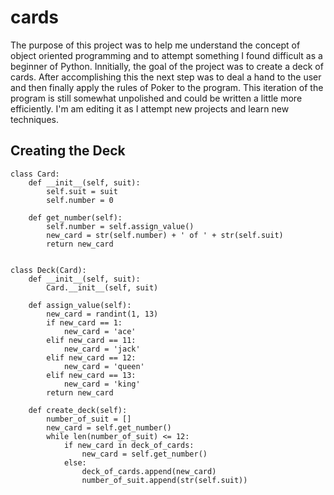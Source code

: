 # cards
The purpose of this project was to help me understand the concept of object oriented programming and to attempt something I found difficult as a beginner of Python.  Innitially, the goal of the project was to create a deck of cards.  After accomplishing this the next step was to deal a hand to the user and then finally apply the rules of Poker to the program.  This iteration of the program is still somewhat unpolished and could be written a little more efficiently.  I'm am editing it as I attempt new projects and learn new techniques. 
## Creating the Deck
```
class Card:
    def __init__(self, suit):
        self.suit = suit
        self.number = 0

    def get_number(self):
        self.number = self.assign_value()
        new_card = str(self.number) + ' of ' + str(self.suit)
        return new_card


class Deck(Card):
    def __init__(self, suit):
        Card.__init__(self, suit)

    def assign_value(self):
        new_card = randint(1, 13)
        if new_card == 1:
            new_card = 'ace'
        elif new_card == 11:
            new_card = 'jack'
        elif new_card == 12:
            new_card = 'queen'
        elif new_card == 13:
            new_card = 'king'
        return new_card

    def create_deck(self):
        number_of_suit = []
        new_card = self.get_number()
        while len(number_of_suit) <= 12:
            if new_card in deck_of_cards:
                new_card = self.get_number()
            else:
                deck_of_cards.append(new_card)
                number_of_suit.append(str(self.suit))
 ```
